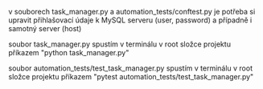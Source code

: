 v souborech task_manager.py a automation_tests/conftest.py je potřeba si upravit přihlašovací údaje k MySQL serveru (user, password) a případně i samotný server (host)

soubor task_manager.py spustím v terminálu v root složce projektu příkazem "python task_manager.py"

soubor automation_tests/test_task_manager.py spustím v terminálu v root složce projektu příkazem "pytest automation_tests/test_task_manager.py"
